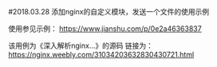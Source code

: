 #2018.03.28 
添加nginx的自定义模块，发送一个文件的使用示例

使用参见示例：
    https://www.jianshu.com/p/0e2a46363837

该用例为《深入解析nginx...》的源码
    链接为：https://nginx.weebly.com/31034203632830430721.html